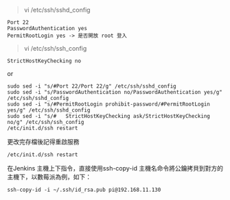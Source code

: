 >vi /etc/ssh/sshd_config
```
Port 22
PasswordAuthentication yes
PermitRootLogin yes -> 是否開放 root 登入
```
>vi /etc/ssh/ssh_config
```
StrictHostKeyChecking no
```
or
```
sudo sed -i "s/#Port 22/Port 22/g" /etc/ssh/sshd_config
sudo sed -i "s/PasswordAuthentication no/PasswordAuthentication yes/g" /etc/ssh/sshd_config
sudo sed -i "s/#PermitRootLogin prohibit-password/#PermitRootLogin yes/g" /etc/ssh/sshd_config
sudo sed -i "s/#   StrictHostKeyChecking ask/StrictHostKeyChecking no/g" /etc/ssh/ssh_config
/etc/init.d/ssh restart
```
更改完存檔後記得重啟服務
```
/etc/init.d/ssh restart

```
在Jenkins 主機上下指令，直接使用ssh-copy-id 主機名命令將公鑰拷貝到對方的主機下，以數莓派為例，如下：
```
ssh-copy-id -i ~/.ssh/id_rsa.pub pi@192.168.11.130
```

